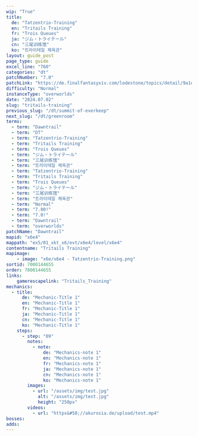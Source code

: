 ```yaml
---
wip: "True"
title:
  de: "Tatzentrio-Training"
  en: "Tritails Training"
  fr: "Trois Queues"
  ja: "ジム・トライテール"
  cn: "三尾训练馆"
  ko: "트라이테일 체육관"
layout: guide_post
page_type: guide
excel_line: "760"
categories: "dt"
patchNumber: "7.0"
patchLink: "https://de.finalfantasyxiv.com/lodestone/topics/detail/9a1d2364c6f0fed72a164f3252a59073f7d0c4fc"
difficulty: "Normal"
instanceType: "overworlds"
date: "2024.07.02"
slug: "tritails-training"
previous_slug: "/dt/summit-of-everkeep"
next_slug: "/dt/greenroom"
terms:
  - term: "Dawntrail"
  - term: "DT"
  - term: "Tatzentrio-Training"
  - term: "Tritails Training"
  - term: "Trois Queues"
  - term: "ジム・トライテール"
  - term: "三尾训练馆"
  - term: "트라이테일 체육관"
  - term: "Tatzentrio-Training"
  - term: "Tritails Training"
  - term: "Trois Queues"
  - term: "ジム・トライテール"
  - term: "三尾训练馆"
  - term: "트라이테일 체육관"
  - term: "Normal"
  - term: "7.00!"
  - term: "7.0!"
  - term: "Dawntrail"
  - term: "overworlds"
patchName: "Dawntrail"
mapid: "x6e4"
mappath: "ex5/01_xkt_x6/evt/x6e4/level/x6e4"
contentname: "Tritails Training"
mapimage:
    - image: "x6e/x6e4 - Tatzentrio-Training.png"
sortid: 7000144655
order: 7000144655
links:
    gamerescapelink: "Tritails_Training"
mechanics:
  - title:
      de: "Mechanic-Title 1"
      en: "Mechanic-Title 1"
      fr: "Mechanic-Title 1"
      ja: "Mechanic-Title 1"
      cn: "Mechanic-Title 1"
      ko: "Mechanic-Title 1"
    steps:
      - step: "09"
        notes:
          - note:
              de: "Mechanics-note 1"
              en: "Mechanics-note 1"
              fr: "Mechanics-note 1"
              ja: "Mechanics-note 1"
              cn: "Mechanics-note 1"
              ko: "Mechanics-note 1"
        images:
          - url: "/assets/img/test.jpg"
            alt: "/assets/img/test.jpg"
            height: "250px"
        videos:
          - url: "https&#58;//akurosia.de/upload/test.mp4"
bosses:
adds:
---
```


